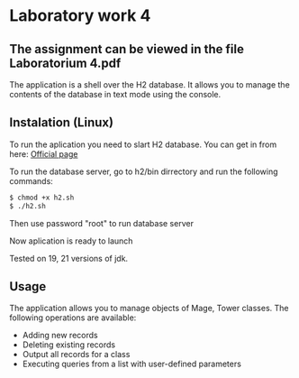 # Laboratory work 4
## The assignment can be viewed in the file Laboratorium 4.pdf
The application is a shell over the H2 database. It allows you to manage the contents of the database in text mode using the console.

## Instalation (Linux)

To run the aplication you need to slart H2 database.
You can get in from here:
[Official page](https://www.h2database.com/html/download.html "H2 database")

To run the database server, go to h2/bin dirrectory and run the following commands:
```bash
$ chmod +x h2.sh
$ ./h2.sh
```

Then use password "root" to run database server

Now aplication is ready to launch

Tested on 19, 21 versions of jdk.

## Usage

The application allows you to manage objects of Mage, Tower classes.
The following operations are available:
* Adding new records
* Deleting existing records
* Output all records for a class
* Executing queries from a list with user-defined parameters
